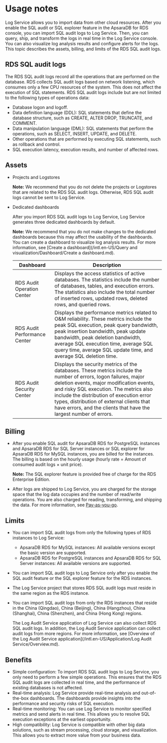 # Usage notes

Log Service allows you to import data from other cloud resources. After you enable the SQL audit or SQL explorer feature in the ApsaraDB for RDS console, you can import SQL audit logs to Log Service. Then, you can query, ship, and transform the logs in real time in the Log Service console. You can also visualize log analysis results and configure alerts for the logs. This topic describes the assets, billing, and limits of the RDS SQL audit logs.

## RDS SQL audit logs

The RDS SQL audit logs record all the operations that are performed on the database. RDS collects SQL audit logs based on network listening, which consumes only a few CPU resources of the system. This does not affect the execution of SQL statements. RDS SQL audit logs include but are not limited to the following types of operations data:

-   Database logon and logoff.
-   Data definition language \(DDL\): SQL statements that define the database structure, such as CREATE, ALTER DROP, TRUNCATE, and COMMENT.
-   Data manipulation language \(DML\): SQL statements that perform the operations, such as SELECT, INSERT, UPDATE, and DELETE.
-   Other operations that are performed by executing SQL statements, such as rollback and control.
-   SQL execution latency, execution results, and number of affected rows.

## Assets

-   Projects and Logstores

    **Note:** We recommend that you do not delete the projects or Logstores that are related to the RDS SQL audit logs. Otherwise, RDS SQL audit logs cannot be sent to Log Service.

-   Dedicated dashboards

    After you import RDS SQL audit logs to Log Service, Log Service generates three dedicated dashboards by default.

    **Note:** We recommend that you do not make changes to the dedicated dashboards because this may affect the usability of the dashboards. You can create a dashboard to visualize log analysis results. For more information, see [Create a dashboard](/intl.en-US/Query and visualization/Dashboard/Create a dashboard.md).

    |Dashboard|Description|
    |---------|-----------|
    |RDS Audit Operation Center|Displays the access statistics of active databases. The statistics include the number of databases, tables, and execution errors. The statistics also include the total number of inserted rows, updated rows, deleted rows, and queried rows.|
    |RDS Audit Performance Center|Displays the performance metrics related to O&M reliability. These metrics include the peak SQL execution, peak query bandwidth, peak insertion bandwidth, peak update bandwidth, peak deletion bandwidth, average SQL execution time, average SQL query time, average SQL update time, and average SQL deletion time.|
    |RDS Audit Security Center|Displays the security metrics of the databases. These metrics include the number of errors, logon failures, major deletion events, major modification events, and risky SQL execution. The metrics also include the distribution of execution error types, distribution of external clients that have errors, and the clients that have the largest number of errors.|


## Billing

-   After you enable SQL audit for ApsaraDB RDS for PostgreSQL instances and ApsaraDB RDS for SQL Server instances or SQL explorer for ApsaraDB RDS for MySQL instances, you are billed for the instances. The billing is based on the hourly usage \(hourly rate = Amount of consumed audit logs × unit price\).

    **Note:** The SQL explorer feature is provided free of charge for the RDS Enterprise Edition.

-   After logs are shipped to Log Service, you are charged for the storage space that the log data occupies and the number of read/write operations. You are also charged for reading, transforming, and shipping the data. For more information, see [Pay-as-you-go](/intl.en-US/Pricing/Pay-as-you-go.md).

## Limits

-   You can import SQL audit logs from only the following types of RDS instances to Log Service:
    -   ApsaraDB RDS for MySQL instances: All available versions except the basic version are supported.
    -   ApsaraDB RDS for PostgreSQL instances and ApsaraDB RDS for SQL Server instances: All available versions are supported.
-   You can import SQL audit logs to Log Service only after you enable the SQL audit feature or the SQL explorer feature for the RDS instances.
-   The Log Service project that stores RDS SQL audit logs must reside in the same region as the RDS instance.
-   You can import SQL audit logs from only the RDS instances that reside in the China \(Qingdao\), China \(Beijing\), China \(Hangzhou\), China \(Shanghai\), China \(Shenzhen\), and China \(Hong Kong\) regions.

    The Log Audit Service application of Log Service can also collect RDS SQL audit logs. In addition, the Log Audit Service application can collect audit logs from more regions. For more information, see [Overview of the Log Audit Service application](/intl.en-US/Application/Log Audit Service/Overview.md).


## Benefits

-   Simple configuration: To import RDS SQL audit logs to Log Service, you only need to perform a few simple operations. This ensures that the RDS SQL audit logs are collected in real time, and the performance of existing databases is not affected.
-   Real-time analysis: Log Service provide real-time analysis and out-of-the-box dashboards. The dashboards provide insights into the performance and security risks of SQL execution.
-   Real-time monitoring: You can use Log Service to monitor specified metrics and send alerts in real time. This allows you to resolve SQL execution exceptions at the earliest opportunity.
-   High compatibility: Log Service is compatible with other big data solutions, such as stream processing, cloud storage, and visualization. This allows you to extract more value from your business data.


